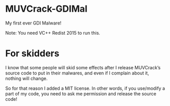 # MUVCrack-GDIMal
My first ever GDI Malware!

Note: You need VC++ Redist 2015 to run this.

# For skidders

I know that some people will skid some effects after I release MUVCrack’s source code to put in their malwares, and even if I complain about it, nothing will change.

So for that reason I added a MIT license. In other words, if you use/modify a part of my code, you need to ask me permission and release the source code!
